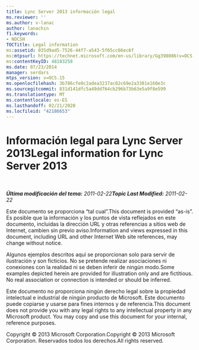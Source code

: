 ```yaml
---
title: Lync Server 2013 información legal
ms.reviewer: ''
ms.author: v-lanac
author: lanachin
f1.keywords:
- NOCSH
TOCTitle: Legal information
ms:assetid: 035d9ad5-7526-44f7-a543-5f65cc66ec6f
ms:mtpsurl: https://technet.microsoft.com/en-us/library/Gg398086(v=OCS.15)
ms:contentKeyID: 48183258
ms.date: 07/23/2014
manager: serdars
mtps_version: v=OCS.15
ms.openlocfilehash: 3b786cfe0c2adea3237ac02c69e2a3381e160e3c
ms.sourcegitcommit: 831d141dfc5a49dd764cb296b73b63e5a9f8e599
ms.translationtype: MT
ms.contentlocale: es-ES
ms.lasthandoff: 02/21/2020
ms.locfileid: "42186653"
---
```

<div data-xmlns="http://www.w3.org/1999/xhtml">

<div class="topic" data-xmlns="http://www.w3.org/1999/xhtml" data-msxsl="urn:schemas-microsoft-com:xslt" data-cs="https://msdn.microsoft.com/">

<div data-asp="https://msdn2.microsoft.com/asp">

# <a name="legal-information-for-lync-server-2013"></a><span data-ttu-id="6f479-102">Información legal para Lync Server 2013</span><span class="sxs-lookup"><span data-stu-id="6f479-102">Legal information for Lync Server 2013</span></span>

</div>

<div id="mainSection">

<div id="mainBody">

<span> </span>

<span data-ttu-id="6f479-103">_**Última modificación del tema:** 2011-02-22_</span><span class="sxs-lookup"><span data-stu-id="6f479-103">_**Topic Last Modified:** 2011-02-22_</span></span>

<span data-ttu-id="6f479-104">Este documento se proporciona “tal cual”.</span><span class="sxs-lookup"><span data-stu-id="6f479-104">This document is provided “as-is”.</span></span> <span data-ttu-id="6f479-105">Es posible que la información y los puntos de vista reflejados en este documento, incluidas la dirección URL y otras referencias a sitios web de Internet, cambien sin previo aviso.</span><span class="sxs-lookup"><span data-stu-id="6f479-105">Information and views expressed in this document, including URL and other Internet Web site references, may change without notice.</span></span>

<span data-ttu-id="6f479-p102">Algunos ejemplos descritos aquí se proporcionan solo para servir de ilustración y son ficticios. No se pretende realizar asociaciones ni conexiones con la realidad ni se deben inferir de ningún modo.</span><span class="sxs-lookup"><span data-stu-id="6f479-p102">Some examples depicted herein are provided for illustration only and are fictitious. No real association or connection is intended or should be inferred.</span></span>

<span data-ttu-id="6f479-p103">Este documento no proporciona ningún derecho legal sobre la propiedad intelectual e industrial de ningún producto de Microsoft. Este documento puede copiarse y usarse para fines internos y de referencia.</span><span class="sxs-lookup"><span data-stu-id="6f479-p103">This document does not provide you with any legal rights to any intellectual property in any Microsoft product. You may copy and use this document for your internal, reference purposes.</span></span>

<span data-ttu-id="6f479-110">Copyright © 2013 Microsoft Corporation.</span><span class="sxs-lookup"><span data-stu-id="6f479-110">Copyright © 2013 Microsoft Corporation.</span></span> <span data-ttu-id="6f479-111">Reservados todos los derechos.</span><span class="sxs-lookup"><span data-stu-id="6f479-111">All rights reserved.</span></span>

</div>

<span> </span>

</div>

</div>

</div>

